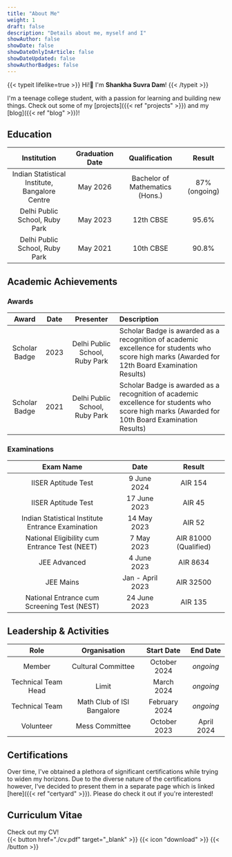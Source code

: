```yaml
---
title: "About Me"
weight: 1
draft: false
description: "Details about me, myself and I"
showAuthor: false
showDate: false
showDateOnlyInArticle: false
showDateUpdated: false
showAuthorBadges: false
---
```


{{< typeit lifelike=true >}} Hi!👋 I'm <strong>Shankha Suvra Dam</strong>! {{< /typeit >}}

I'm a teenage college student, with a passion for learning and building new things. Check out some of my [projects]({{< ref "projects" >}}) and my [blog]({{< ref "blog" >}})!

## Education

| Institution | Graduation Date | Qualification | Result |
| :-: | :-: | :-: | :-: |
| Indian Statistical Institute, Bangalore Centre | May 2026 | Bachelor of Mathematics (Hons.) | 87% (ongoing) |
| Delhi Public School, Ruby Park | May 2023 | 12th CBSE | 95.6% |
| Delhi Public School, Ruby Park | May 2021 | 10th CBSE | 90.8% |

## Academic Achievements

### Awards

| Award | Date | Presenter | Description |
| :-: | :-: | :-: | :- |
| Scholar Badge | 2023 | Delhi Public School, Ruby Park | Scholar Badge is awarded as a recognition of academic excellence for students who score high marks (Awarded for 12th Board Examination Results) | 
| Scholar Badge | 2021 | Delhi Public School, Ruby Park | Scholar Badge is awarded as a recognition of academic excellence for students who score high marks (Awarded for 10th Board Examination Results) |

### Examinations

| Exam Name | Date | Result |
| :-: | :-: | :-: |
| IISER Aptitude Test | 9 June 2024 | AIR 154 |
| IISER Aptitude Test | 17 June 2023 | AIR 45 |
| Indian Statistical Institute Entrance Examination | 14 May 2023 | AIR 52 |
| National Eligibility cum Entrance Test (NEET) | 7 May 2023 | AIR 81000 (Qualified) |
| JEE Advanced | 4 June 2023 | AIR 8634 |
| JEE Mains | Jan - April 2023 | AIR 32500 |
| National Entrance cum Screening Test (NEST) | 24 June 2023 | AIR 135 |

## Leadership & Activities

| Role | Organisation | Start Date | End Date |
| :-: | :-: | :-: | :-: |
| Member | Cultural Committee | October 2024 | *ongoing* |
| Technical Team Head | Limit | March 2024 | *ongoing* |
| Technical Team | Math Club of ISI Bangalore | February 2024 | *ongoing* |
| Volunteer | Mess Committee | October 2023 | April 2024 |

## Certifications

Over time, I've obtained a plethora of significant certifications while trying to widen my horizons. Due to the diverse nature of the certifications however, I've decided to present them in a separate page which is linked [here]({{< ref "certyard" >}}). Please do check it out if you're interested!

## Curriculum Vitae
Check out my CV!  
{{< button href="./cv.pdf" target="_blank" >}} {{< icon "download" >}} {{< /button >}}

